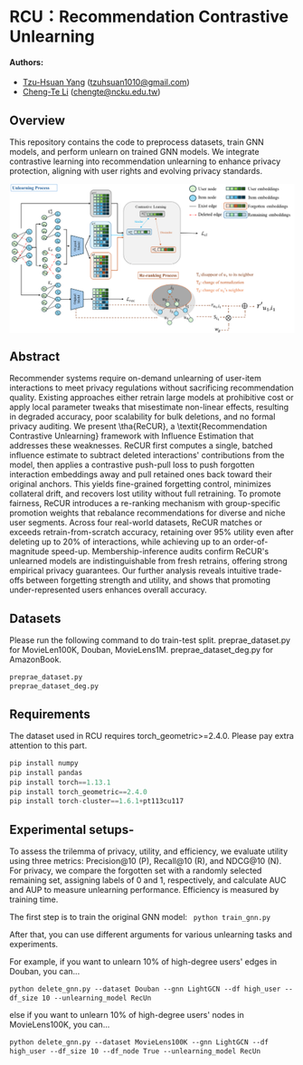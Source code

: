 # RCU：Recommendation Contrastive Unlearning

#### Authors: 
- [Tzu-Hsuan Yang]() (tzuhsuan1010@gmail.com)
- [Cheng-Te Li]() (chengte@ncku.edu.tw)

## Overview 
This repository contains the code to preprocess datasets, train GNN models, and perform unlearn on trained GNN models. We integrate contrastive learning into recommendation unlearning to enhance privacy protection, aligning with user rights and evolving privacy standards.
<p align="center">
    <img src="overall_framework.png" width="1000" align="center">
</p>

## Abstract
Recommender systems require on-demand unlearning of user-item interactions to meet privacy regulations without sacrificing recommendation quality. Existing approaches either retrain large models at prohibitive cost or apply local parameter tweaks that misestimate non-linear effects, resulting in degraded accuracy, poor scalability for bulk deletions, and no formal privacy auditing. We present \tha{ReCUR}, a \textit{Recommendation Contrastive Unlearning} framework with Influence Estimation that addresses these weaknesses. ReCUR first computes a single, batched influence estimate to subtract deleted interactions' contributions from the model, then applies a contrastive push-pull loss to push forgotten interaction embeddings away and pull retained ones back toward their original anchors. This yields fine-grained forgetting control, minimizes collateral drift, and recovers lost utility without full retraining. To promote fairness, ReCUR introduces a re-ranking mechanism with group-specific promotion weights that rebalance recommendations for diverse and niche user segments. Across four real-world datasets, ReCUR matches or exceeds retrain-from-scratch accuracy, retaining over 95\% utility even after deleting up to 20\% of interactions, while achieving up to an order-of-magnitude speed-up. Membership-inference audits confirm ReCUR's unlearned models are indistinguishable from fresh retrains, offering strong empirical privacy guarantees. Our further analysis reveals intuitive trade-offs between forgetting strength and utility, and shows that promoting under-represented users enhances overall accuracy.

## Datasets
Please run the following command to do train-test split. 
preprae_dataset.py for MovieLen100K, Douban, MovieLens1M. 
preprae_dataset_deg.py for AmazonBook. 
```
preprae_dataset.py
preprae_dataset_deg.py
```
## Requirements
The dataset used in RCU requires torch_geometric>=2.4.0. Please pay extra attention to this part.
```python
pip install numpy 
pip install pandas
pip install torch==1.13.1
pip install torch_geometric==2.4.0
pip install torch-cluster==1.6.1+pt113cu117
```
## Experimental setups-
To assess the trilemma of privacy, utility, and efficiency, we evaluate utility using three metrics: Precision@10 (P), Recall@10 (R), and NDCG@10 (N). For privacy, we compare the forgotten set with a randomly selected remaining set, assigning labels of 0 and 1, respectively, and calculate AUC and AUP to measure unlearning performance. Efficiency is measured by training time.

The first step is to train the original GNN model:  ``` python train_gnn.py```

After that, you can use different arguments for various unlearning tasks and experiments.

For example, if you want to unlearn 10% of high-degree users' edges in Douban, you can...
```
python delete_gnn.py --dataset Douban --gnn LightGCN --df high_user --df_size 10 --unlearning_model RecUn
```
else if you want to unlearn 10% of high-degree users' nodes in MovieLens100K, you can...
```
python delete_gnn.py --dataset MovieLens100K --gnn LightGCN --df high_user --df_size 10 --df_node True --unlearning_model RecUn
```
